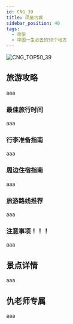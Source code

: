 ```yaml
---
id: CNG_39
title: 凤凰古城
sidebar_position: 40
tags:
  - 拾柒
  - 中国一生必去的50个地方
---
```

![CNG_TOP50_39](/img/love/CNG_TOP50/39.png)

## 旅游攻略

aaa

### 最佳旅行时间

aaa

### 行李准备指南

aaa

### 周边住宿指南

aaa

### 旅游路线推荐

aaa

### 注意事项！！！

aaa

## 景点详情

aaa

## 仇老师专属

aaa

